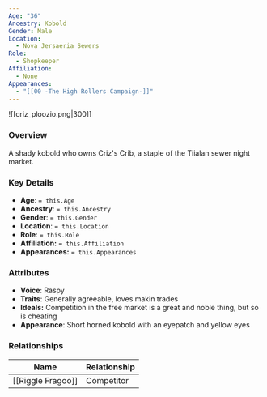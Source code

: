 ```yaml
---
Age: "36"
Ancestry: Kobold
Gender: Male
Location:
  - Nova Jersaeria Sewers
Role:
  - Shopkeeper
Affiliation:
  - None
Appearances:
  - "[[00 -The High Rollers Campaign-]]"
---
```


![[criz_ploozio.png|300]]

### Overview
A shady kobold who owns Criz's Crib, a staple of the Tiialan sewer night market.

### Key Details
- **Age**: `= this.Age`
- **Ancestry**: `= this.Ancestry`
- **Gender**: `= this.Gender`
- **Location**: `= this.Location`
- **Role**: `= this.Role`
- **Affiliation:** `= this.Affiliation`
- **Appearances:** `= this.Appearances`

### Attributes
- **Voice**: Raspy
- **Traits**: Generally agreeable, loves makin trades
- **Ideals:** Competition in the free market is a great and noble thing, but so is cheating
- **Appearance**: Short horned kobold with an eyepatch and yellow eyes

### Relationships

| Name              | Relationship |
| ----------------- | ------------ |
| [[Riggle Fragoo]] | Competitor   |
